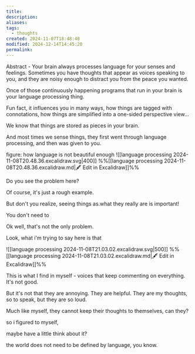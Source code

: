 ```yaml
---
title: 
description: 
aliases: 
tags:
  - thoughts
created: 2024-11-07T18:48:40
modified: 2024-12-14T14:45:20
permalink: 
---
```


Abstract - Your brain always processes language for your senses and feelings. Sometimes you have thoughts that appear as voices speaking to you, and they are noisy enough to distract you from the peace you wanted.

Once of those continuously happening programs that run in your brain is your language processing thing.


Fun fact, it influences you in many ways, how things are tagged with connotations, how things are simplified into a one-sided perspective view...

We know that things are stored as pieces in your brain.

And most times we sense things, they first went through language processing, and then was given to you.


figure: how language is not beautiful enough
![[language processing 2024-11-08T20.48.36.excalidraw.svg|400]]
%%[[language processing 2024-11-08T20.48.36.excalidraw.md|🖋 Edit in Excalidraw]]%%

Do you see the problem here?


Of course, it's just a rough example.

But don't you realize, seeing things as.what they really are is important!

You don't need to 


Ok well, that's not the only problem.

Look, what i'm trying to say here is that 

![[language processing 2024-11-08T21.03.02.excalidraw.svg|500]]
%%[[language processing 2024-11-08T21.03.02.excalidraw.md|🖋 Edit in Excalidraw]]%%

This is what I find in myself - voices that keep commenting on everything. It's not good.

But it's not that they are annoying. They are helpful. They are my thoughts, so to speak, but they are so loud.

Much like myself, they cannot keep their thoughts to themselves, can they?


so i figured to myself, 


maybe have a little think about it?

the world does not need to be defined by language, you know.

